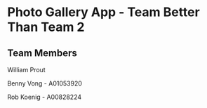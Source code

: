 # Photo Gallery App - Team Better Than Team 2

## Team Members

William Prout

Benny Vong - A01053920

Rob Koenig - A00828224
